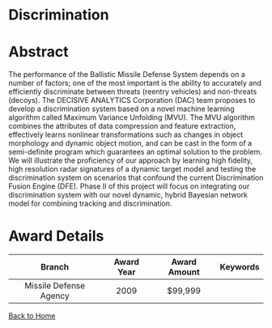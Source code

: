 
Discrimination
==============

# Abstract


The performance of the Ballistic Missile Defense System depends on a number of factors; one of the most important is the ability to accurately and efficiently discriminate between threats (reentry vehicles) and non-threats (decoys).  The DECISIVE ANALYTICS Corporation (DAC) team proposes to develop a discrimination system based on a novel machine learning algorithm called Maximum Variance Unfolding (MVU).  The MVU algorithm combines the attributes of data compression and feature extraction, effectively learns nonlinear transformations such as changes in object morphology and dynamic object motion, and can be cast in the form of a semi-definite program which guarantees an optimal solution to the problem.  We will illustrate the proficiency of our approach by learning high fidelity, high resolution radar signatures of a dynamic target model and testing the discrimination system on scenarios that confound the current Discrimination Fusion Engine (DFE).  Phase II of this project will focus on integrating our discrimination system with our novel dynamic, hybrid Bayesian network model for combining tracking and discrimination.  

# Award Details

|Branch|Award Year|Award Amount|Keywords|
| :---: | :---: | :---: | :---: |
|Missile Defense Agency|2009|$99,999||
  
  


[Back to Home](https://github.com/chrischow/dod_sbir_awards/CC/#1133)
